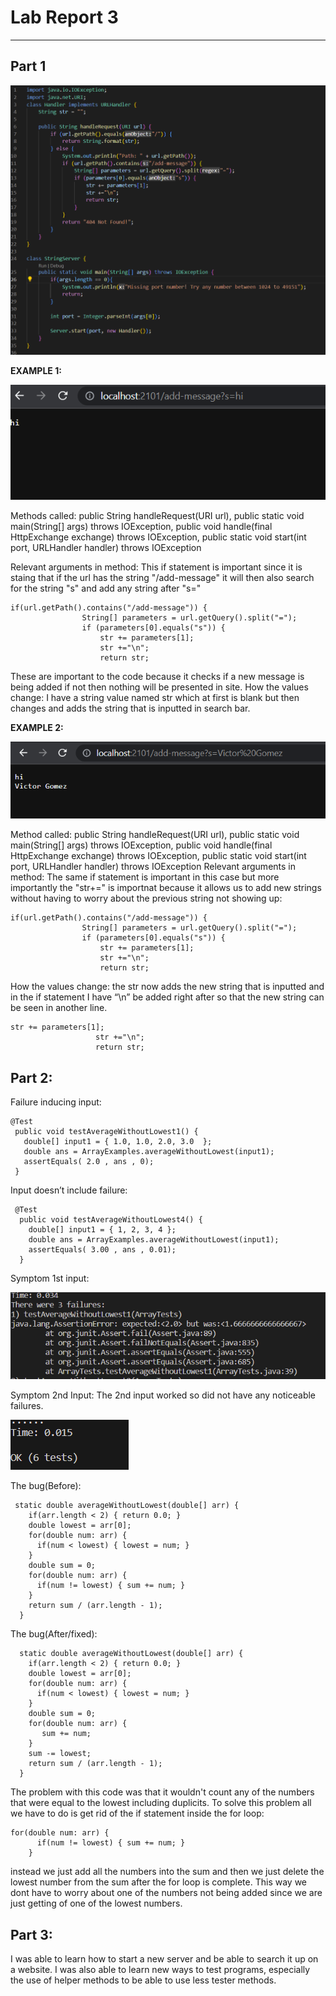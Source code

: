 # Lab Report 3
---
## **Part 1**

![Image](part1-pic1.png)

**EXAMPLE 1:**

![Image](part1-pic2.png)

Methods called: public String handleRequest(URI url), public static void main(String[] args) throws IOException, public void handle(final HttpExchange exchange) throws IOException, public static void start(int port, URLHandler handler) throws IOException

Relevant arguments in method: This if statement is important since it is staing that if the url has the string "/add-message" it will then also search for the string "s" and add any string after "s="
```
if(url.getPath().contains("/add-message")) {
                String[] parameters = url.getQuery().split("=");
                if (parameters[0].equals("s")) {
                    str += parameters[1];
                    str +="\n";
                    return str;
```
These are important to the code because it checks if a new message is being added if not then nothing will be presented in site.
How the values change: I have a string value named str which at first is blank but then changes and adds the string that is inputted in search bar.

**EXAMPLE 2:**

![Image](part1-pic3.png)

Method called:  public String handleRequest(URI url), public static void main(String[] args) throws IOException, public void handle(final HttpExchange exchange) throws IOException, public static void start(int port, URLHandler handler) throws IOException
Relevant arguments in method: The same if statement is important in this case but more importantly the "str+=" is importnat because it allows us to add new strings without having to worry about the previous string not showing up:
```
if(url.getPath().contains("/add-message")) {
                String[] parameters = url.getQuery().split("=");
                if (parameters[0].equals("s")) {
                    str += parameters[1];
                    str +="\n";
                    return str;

```
How the values change: the str now adds the new string that is inputted and in the if statement I have “\n” be added right after so that the new string can be seen in another line.
 ```
 str += parameters[1];
                    str +="\n";
                    return str;
```


## **Part 2:**

Failure inducing input:
 ```
 @Test
  public void testAverageWithoutLowest1() {
    double[] input1 = { 1.0, 1.0, 2.0, 3.0  };
    double ans = ArrayExamples.averageWithoutLowest(input1);
    assertEquals( 2.0 , ans , 0);
  }
```
Input doesn’t include failure:
```
 @Test
  public void testAverageWithoutLowest4() {
    double[] input1 = { 1, 2, 3, 4 };
    double ans = ArrayExamples.averageWithoutLowest(input1);
    assertEquals( 3.00 , ans , 0.01);
  }
```
Symptom 1st input:

![Image](part2-pic1.png)

Symptom 2nd Input:
The 2nd input worked so did not have any noticeable failures.

![Image](part2-pic2.png)

The bug(Before):
```
 static double averageWithoutLowest(double[] arr) {
    if(arr.length < 2) { return 0.0; }
    double lowest = arr[0];
    for(double num: arr) {
      if(num < lowest) { lowest = num; }
    }
    double sum = 0;
    for(double num: arr) {
      if(num != lowest) { sum += num; }
    }
    return sum / (arr.length - 1);
  }
```
The bug(After/fixed):
```
  static double averageWithoutLowest(double[] arr) {
    if(arr.length < 2) { return 0.0; }
    double lowest = arr[0];
    for(double num: arr) {
      if(num < lowest) { lowest = num; }
    }
    double sum = 0;
    for(double num: arr) {
       sum += num;
    }
    sum -= lowest;
    return sum / (arr.length - 1);
  }

```

The problem with this code was that it wouldn't count any of the numbers that were equal to the lowest including duplicits. To solve this problem all we have to do is get rid of the if statement inside the for loop:
```
for(double num: arr) {
      if(num != lowest) { sum += num; }
    }

```
instead we just add all the numbers into the sum and then we just delete the lowest number from the sum after the for loop is complete. This way we dont have to worry about one of the numbers not being added since we are just getting of one of the lowest numbers.

## **Part 3:** 
I was able to learn how to start a new server and be able to search it up on a website. I was also able to learn new ways to test programs, especially the use of helper methods to be able to use less tester methods.


